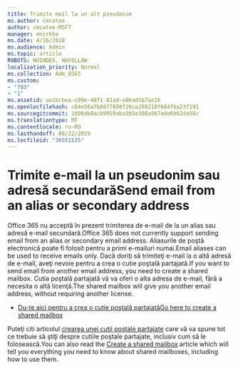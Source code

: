 ```yaml
---
title: Trimite mail la un alt pseudonim
ms.author: cmcatee
author: cmcatee-MSFT
manager: mnirkhe
ms.date: 4/16/2018
ms.audience: Admin
ms.topic: article
ROBOTS: NOINDEX, NOFOLLOW
localization_priority: Normal
ms.collection: Adm_O365
ms.custom:
- "703"
- "1"
ms.assetid: aa1bcbea-c09e-40f1-81ad-e86ad567ae16
ms.openlocfilehash: c84e56a7b8077698f20ca269218f684fba23f191
ms.sourcegitcommit: 1d98db8acb9959aba3b5e308a567ade6b62da56c
ms.translationtype: MT
ms.contentlocale: ro-RO
ms.lasthandoff: 08/22/2019
ms.locfileid: "36551535"
---
```

# <a name="send-email-from-an-alias-or-secondary-address"></a><span data-ttu-id="fd5b5-102">Trimite e-mail la un pseudonim sau adresă secundară</span><span class="sxs-lookup"><span data-stu-id="fd5b5-102">Send email from an alias or secondary address</span></span>

<span data-ttu-id="fd5b5-103">Office 365 nu acceptă în prezent trimiterea de e-mail de la un alias sau adresă e-mail secundară.</span><span class="sxs-lookup"><span data-stu-id="fd5b5-103">Office 365 does not currently support sending email from an alias or secondary email address.</span></span> <span data-ttu-id="fd5b5-104">Aliasurile de poştă electronică poate fi folosit pentru a primi e-mailuri numai.</span><span class="sxs-lookup"><span data-stu-id="fd5b5-104">Email aliases can be used to receive emails only.</span></span> <span data-ttu-id="fd5b5-105">Dacă doriţi să trimiteţi e-mail la o altă adresă de e-mail, aveţi nevoie pentru a crea o cutie poştală partajată.</span><span class="sxs-lookup"><span data-stu-id="fd5b5-105">If you want to send email from another email address, you need to create a shared mailbox.</span></span> <span data-ttu-id="fd5b5-106">Cutia poştală partajată vă va oferi o alta adresa de e-mail, fără a necesita o altă licenţă.</span><span class="sxs-lookup"><span data-stu-id="fd5b5-106">The shared mailbox will give you another email address, without requiring another license.</span></span>
  
- [<span data-ttu-id="fd5b5-107">Du-te aici pentru a crea o cutie poştală partajată</span><span class="sxs-lookup"><span data-stu-id="fd5b5-107">Go here to create a shared mailbox</span></span>](https://portal.office.com/AdminPortal/Home#/AssistedGuide/addemailoptions)

<span data-ttu-id="fd5b5-108">Puteţi citi articolul [crearea unei cutii poştale partajate](https://docs.microsoft.com/office365/admin/email/create-a-shared-mailbox) care vă va spune tot ce trebuie să ştiţi despre cutiile poştale partajate, inclusiv cum să le folosească.</span><span class="sxs-lookup"><span data-stu-id="fd5b5-108">You can also read the [Create a shared mailbox](https://docs.microsoft.com/office365/admin/email/create-a-shared-mailbox) article which will tell you everything you need to know about shared mailboxes, including how to use them.</span></span>